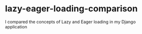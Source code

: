 # lazy-eager-loading-comparison
I compared the concepts of Lazy and Eager loading in my Django application
